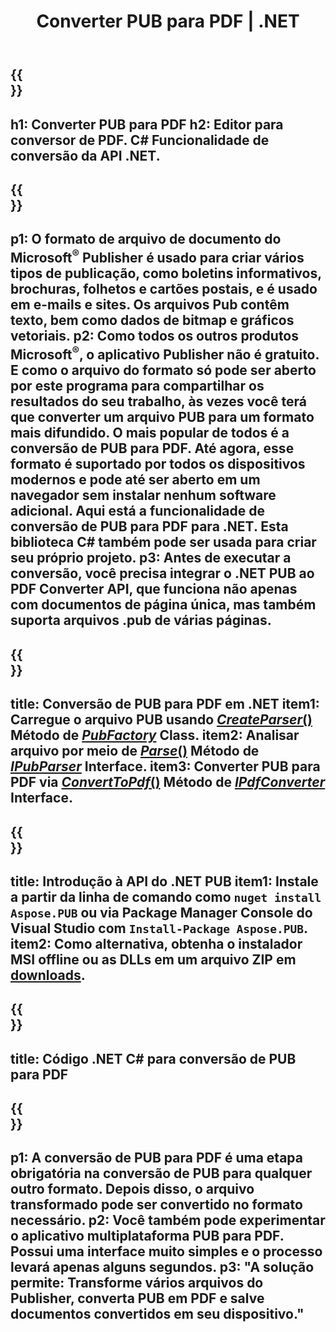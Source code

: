﻿---
translation: true
template: /_templates/conversion-child-net.md
title: Converter PUB para PDF | .NET
description: Converta PUB para PDF usando a API .NET em qualquer plataforma. Funcionalidade de conversão do editor que é fácil de integrar à sua solução.
url: /net/conversion/pub-to-pdf/
metakeywords: pub para pdf net, converter pub para pdf net, conversor de pub para pdf c#, converter pub para pdf c#, pub para pdf c#
family: pub
platformtag: net
feature: conversion
---

{{<section banner>}}
---
h1: Converter PUB para PDF
h2: Editor para conversor de PDF. С# Funcionalidade de conversão da API .NET.
---

{{<section overview>}}
---
p1: O formato de arquivo de documento do Microsoft<sup>®</sup> Publisher é usado para criar vários tipos de publicação, como boletins informativos, brochuras, folhetos e cartões postais, e é usado em e-mails e sites. Os arquivos Pub contêm texto, bem como dados de bitmap e gráficos vetoriais.
p2: Como todos os outros produtos Microsoft<sup>®</sup>, o aplicativo Publisher não é gratuito. E como o arquivo do formato só pode ser aberto por este programa para compartilhar os resultados do seu trabalho, às vezes você terá que converter um arquivo PUB para um formato mais difundido. O mais popular de todos é a conversão de PUB para PDF. Até agora, esse formato é suportado por todos os dispositivos modernos e pode até ser aberto em um navegador sem instalar nenhum software adicional. Aqui está a funcionalidade de conversão de PUB para PDF para .NET. Esta biblioteca C# também pode ser usada para criar seu próprio projeto.
p3: Antes de executar a conversão, você precisa integrar o .NET PUB ao PDF Converter API, que funciona não apenas com documentos de página única, mas também suporta arquivos .pub de várias páginas.
---

{{<section feature1>}}
---
title: Conversão de PUB para PDF em .NET
item1: Carregue o arquivo PUB usando [*CreateParser*()](https://reference.aspose.com/pub/net/aspose.pub/pubfactory/methods/createparser/index) Método de [*PubFactory*](https://reference.aspose.com/pub/net/aspose.pub/pubfactory/) Class.
item2: Analisar arquivo por meio de [*Parse*()](https://reference.aspose.com/pub/net/aspose.pub/ipubparser/methods/parse) Método de [*IPubParser*](https://reference.aspose.com/pub/net/aspose.pub/ipubparser/) Interface.
item3: Converter PUB para PDF via [*ConvertToPdf*()](https://reference.aspose.com/pub/net/aspose.pub/ipdfconverter/methods/converttopdf) Método de [*IPdfConverter*](https://reference.aspose.com/pub/net/aspose.pub/ipdfconverter/) Interface.
---

{{<section feature2>}}
---
title: Introdução à API do .NET PUB
item1: Instale a partir da linha de comando como ```nuget install Aspose.PUB``` ou via Package Manager Console do Visual Studio com ```Install-Package Aspose.PUB```.
item2: Como alternativa, obtenha o instalador MSI offline ou as DLLs em um arquivo ZIP em [downloads](https://releases.aspose.com/pub/net/).
---

{{<section codeexample>}}
---
title: Código .NET C# para conversão de PUB para PDF
---

{{<section summary>}}
---
p1: A conversão de PUB para PDF é uma etapa obrigatória na conversão de PUB para qualquer outro formato. Depois disso, o arquivo transformado pode ser convertido no formato necessário.
p2: Você também pode experimentar o aplicativo multiplataforma PUB para PDF. Possui uma interface muito simples e o processo levará apenas alguns segundos.
p3: "A solução permite: Transforme vários arquivos do Publisher, converta PUB em PDF e salve documentos convertidos em seu dispositivo."
---
